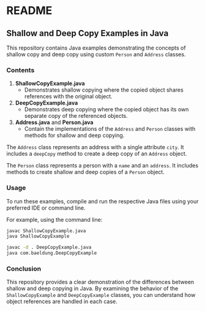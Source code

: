 # README

## Shallow and Deep Copy Examples in Java

This repository contains Java examples demonstrating the concepts of shallow copy and deep copy using custom `Person` and `Address` classes.

### Contents

1. **ShallowCopyExample.java**
    - Demonstrates shallow copying where the copied object shares references with the original object.
2. **DeepCopyExample.java**
    - Demonstrates deep copying where the copied object has its own separate copy of the referenced objects.
3. **Address.java** and **Person.java**
    - Contain the implementations of the `Address` and `Person` classes with methods for shallow and deep copying.

The `Address` class represents an address with a single attribute `city`. It includes a `deepCopy` method to create a deep copy of an `Address` object.

The `Person` class represents a person with a `name` and an `address`. It includes methods to create shallow and deep copies of a `Person` object.

### Usage

To run these examples, compile and run the respective Java files using your preferred IDE or command line.

For example, using the command line:

```bash
javac ShallowCopyExample.java
java ShallowCopyExample

javac -d . DeepCopyExample.java
java com.baeldung.DeepCopyExample
```

### Conclusion

This repository provides a clear demonstration of the differences between shallow and deep copying in Java. By examining the behavior of the `ShallowCopyExample` and `DeepCopyExample` classes, you can understand how object references are handled in each case.
